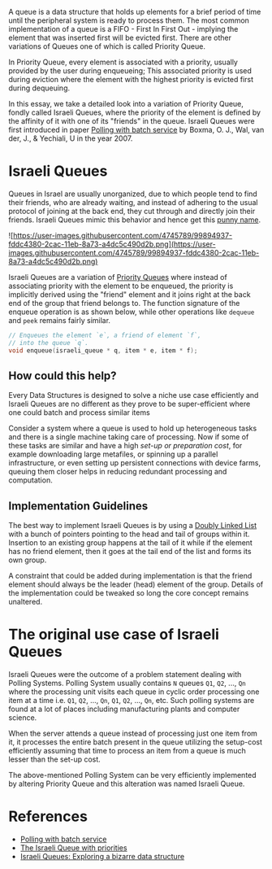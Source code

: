 A queue is a data structure that holds up elements for a brief period of time until the peripheral system is ready to process them. The most common implementation of a queue is a FIFO - First In First Out - implying the element that was inserted first will be evicted first. There are other variations of Queues one of which is called Priority Queue.

In Priority Queue, every element is associated with a priority, usually provided by the user during enqueueing; This associated priority is used during eviction where the element with the highest priority is evicted first during dequeuing.

In this essay, we take a detailed look into a variation of Priority Queue, fondly called Israeli Queues, where the priority of the element is defined by the affinity of it with one of its "friends" in the queue. Israeli Queues were first introduced in paper [Polling with batch service](https://pure.tue.nl/ws/files/2152975/632939.pdf) by Boxma, O. J., Wal, van der, J., & Yechiali, U in the year 2007.

# Israeli Queues

Queues in Israel are usually unorganized, due to which people tend to find their friends, who are already waiting, and instead of adhering to the usual protocol of joining at the back end, they cut through and directly join their friends. Israeli Queues mimic this behavior and hence get this [punny name](https://www.tandfonline.com/doi/abs/10.1080/15326340802427497).

![https://user-images.githubusercontent.com/4745789/99894937-fddc4380-2cac-11eb-8a73-a4dc5c490d2b.png](https://user-images.githubusercontent.com/4745789/99894937-fddc4380-2cac-11eb-8a73-a4dc5c490d2b.png)

Israeli Queues are a variation of [Priority Queues](https://en.wikipedia.org/wiki/Priority_queue) where instead of associating priority with the element to be enqueued, the priority is implicitly derived using the "friend" element and it joins right at the back end of the group that friend belongs to. The function signature of the enqueue operation is as shown below, while other operations like `dequeue` and `peek` remains fairly similar.

```c
// Enqueues the element `e`, a friend of element `f`,
// into the queue `q`.
void enqueue(israeli_queue * q, item * e, item * f);
```

## How could this help?

Every Data Structures is designed to solve a niche use case efficiently and Israeli Queues are no different as they prove to be super-efficient where one could batch and process similar items 

Consider a system where a queue is used to hold up heterogeneous tasks and there is a single machine taking care of processing. Now if some of these tasks are similar and have a high *set-up or preparation cost*, for example downloading large metafiles, or spinning up a parallel infrastructure, or even setting up persistent connections with device farms, queuing them closer helps in reducing redundant processing and computation.

## Implementation Guidelines

The best way to implement Israeli Queues is by using a [Doubly Linked List](https://en.wikipedia.org/wiki/Doubly_linked_list) with a bunch of pointers pointing to the head and tail of groups within it. Insertion to an existing group happens at the tail of it while if the element has no friend element, then it goes at the tail end of the list and forms its own group.

A constraint that could be added during implementation is that the friend element should always be the leader (head) element of the group. Details of the implementation could be tweaked so long the core concept remains unaltered.

# The original use case of Israeli Queues

Israeli Queues were the outcome of a problem statement dealing with Polling Systems. Polling System usually contains `N` queues `Q1`, `Q2`, ..., `Qn` where the processing unit visits each queue in cyclic order processing one item at a time i.e. `Q1`, `Q2`, ..., `Qn`, `Q1`, `Q2`, ..., `Qn`, etc. Such polling systems are found at a lot of places including manufacturing plants and computer science.

When the server attends a queue instead of processing just one item from it, it processes the entire batch present in the queue utilizing the setup-cost efficiently assuming that time to process an item from a queue is much lesser than the set-up cost.

The above-mentioned Polling System can be very efficiently implemented by altering Priority Queue and this alteration was named Israeli Queue.

# References

- [Polling with batch service](https://pure.tue.nl/ws/files/2152975/632939.pdf)
- [The Israeli Queue with priorities](http://www.math.tau.ac.il/~uriy/Papers/IQ-with-Priorities.pdf)
- [Israeli Queues: Exploring a bizarre data structure](https://rapidapi.com/blog/israeli-queues-exploring-a-bizarre-data-structure/)

